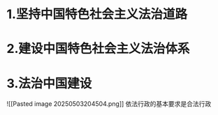 # 1.坚持中国特色社会主义法治道路
# 2.建设中国特色社会主义法治体系
# 3.法治中国建设
![[Pasted image 20250503204504.png]]
依法行政的基本要求是合法行政